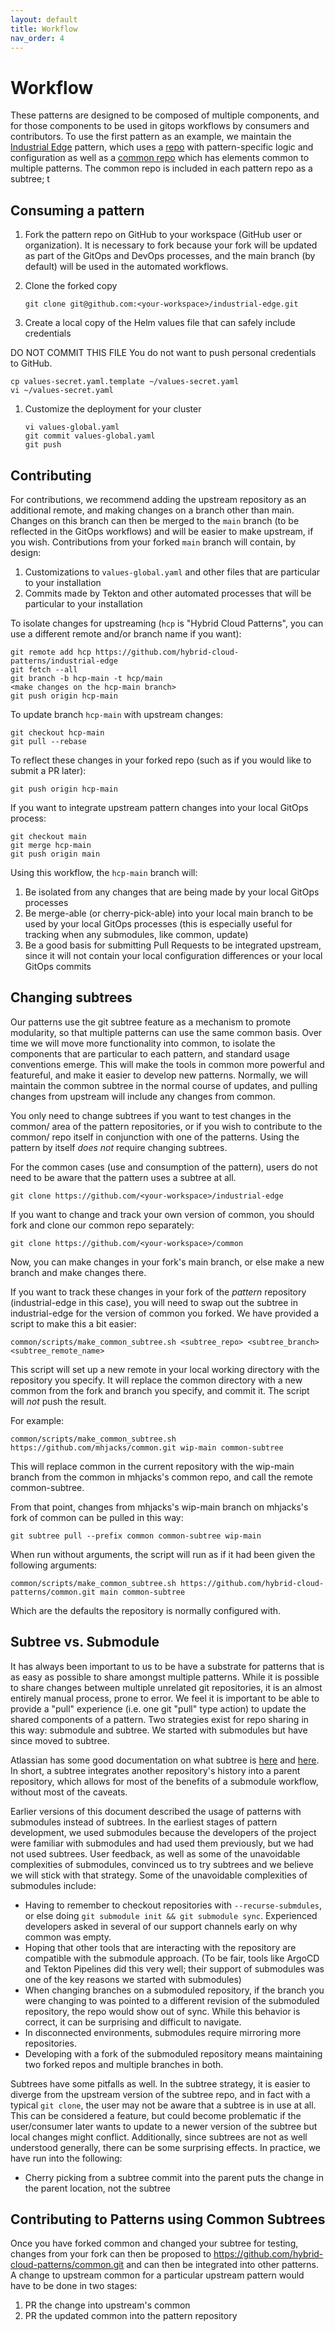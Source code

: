 ```yaml
---
layout: default
title: Workflow
nav_order: 4
---
```


# Workflow

These patterns are designed to be composed of multiple components, and for those components to be used in gitops
workflows by consumers and contributors.  To use the first pattern as an example, we maintain the [Industrial Edge](industrial-edge) pattern, which uses a [repo](https://github.com/hybrid-cloud-patterns/industrial-edge) with pattern-specific logic and configuration as well as a [common repo](https://github.com/hybrid-cloud-patterns/common) which has elements common to multiple patterns.  The common repo is included in each pattern repo as a subtree; t

## Consuming a pattern 

1. Fork the pattern repo on GitHub to your workspace (GitHub user or organization). It is necessary to fork because your fork will be updated as part of the GitOps and DevOps processes, and the main branch (by default) will be used in the automated workflows.

1. Clone the forked copy

   `git clone git@github.com:<your-workspace>/industrial-edge.git`

1. Create a local copy of the Helm values file that can safely include credentials

  DO NOT COMMIT THIS FILE
  You do not want to push personal credentials to GitHub.
   ```
   cp values-secret.yaml.template ~/values-secret.yaml
   vi ~/values-secret.yaml
   ```

1. Customize the deployment for your cluster

   ```
   vi values-global.yaml
   git commit values-global.yaml
   git push
   ```

## Contributing

For contributions, we recommend adding the upstream repository as an additional remote, and making changes on a
branch other than main.  Changes on this branch can then be merged to the `main` branch (to be reflected in the GitOps
workflows) and will be easier to make upstream, if you wish.  Contributions from your forked `main` branch will contain, by design:

1. Customizations to `values-global.yaml` and other files that are particular to your installation
1. Commits made by Tekton and other automated processes that will be particular to your installation

To isolate changes for upstreaming (`hcp` is "Hybrid Cloud Patterns", you can use a different remote and/or branch name
if you want):

   ```
   git remote add hcp https://github.com/hybrid-cloud-patterns/industrial-edge
   git fetch --all
   git branch -b hcp-main -t hcp/main
   <make changes on the hcp-main branch>
   git push origin hcp-main
   ```

To update branch `hcp-main` with upstream changes:
   ```
   git checkout hcp-main
   git pull --rebase 
   ```

To reflect these changes in your forked repo (such as if you would like to submit a PR later):
   ```
   git push origin hcp-main
   ```

If you want to integrate upstream pattern changes into your local GitOps process:
   ```
   git checkout main
   git merge hcp-main
   git push origin main
   ```

Using this workflow, the `hcp-main` branch will:

1. Be isolated from any changes that are being made by your local GitOps processes
1. Be merge-able (or cherry-pick-able) into your local main branch to be used by your local GitOps processes 
(this is especially useful for tracking when any submodules, like common, update)
1. Be a good basis for submitting Pull Requests to be integrated upstream, since it will not contain your local configuration differences or your local GitOps commits


## Changing subtrees

Our patterns use the git subtree feature as a mechanism to promote modularity, so that multiple patterns can use the
same common basis.  Over time we will move more functionality into common, to isolate the components that are 
particular to each pattern, and standard usage conventions emerge.  This will make the tools in common more powerful and featureful, and make it easier to develop new patterns.  Normally, we will maintain the common subtree in the normal course of updates, and pulling changes from upstream will include any changes from common.

You only need to change subtrees if you want to test changes in the common/ area of the pattern repositories, or if you wish to contribute to the common/ repo itself in conjunction with one of the patterns. Using the pattern by itself _does not_ require changing subtrees.

For the common cases (use and consumption of the pattern), users do not need to be aware that the pattern uses a subtree at all.

   ```
   git clone https://github.com/<your-workspace>/industrial-edge
   ```

If you want to change and track your own version of common, you should fork and clone our common repo separately:

   ```
   git clone https://github.com/<your-workspace>/common
   ```

Now, you can make changes in your fork's main branch, or else make a new branch and make changes there.

If you want to track these changes in your fork of the *pattern* repository (industrial-edge in this case), you will need to swap out the subtree in industrial-edge for the version of common you forked.  We have provided a script to make this a bit easier:

   ```
   common/scripts/make_common_subtree.sh <subtree_repo> <subtree_branch> <subtree_remote_name>
   ```

This script will set up a new remote in your local working directory with the repository you specify. It will replace the common directory with a new common from the fork and branch you specify, and commit it.  The script will *not* push the result.

For example:

   ```
   common/scripts/make_common_subtree.sh https://github.com/mhjacks/common.git wip-main common-subtree
   ```

This will replace common in the current repository with the wip-main branch from the common in mhjacks's common repo, and call the remote common-subtree.

From that point, changes from mhjacks's wip-main branch on mhjacks's fork of common can be pulled in this way:

   ```
   git subtree pull --prefix common common-subtree wip-main
   ```

When run without arguments, the script will run as if it had been given the following arguments:

   ```
   common/scripts/make_common_subtree.sh https://github.com/hybrid-cloud-patterns/common.git main common-subtree
   ```

Which are the defaults the repository is normally configured with.

## Subtree vs. Submodule

It has always been important to us to be have a substrate for patterns that is as easy as possible to share amongst
multiple patterns. While it is possible to share changes between multiple unrelated git repositories, it is an almost
entirely manual process, prone to error. We feel it is important to be able to provide a "pull" experience (i.e. one git "pull" type action) to update the shared components of a pattern. Two strategies exist for repo sharing in this way: submodule and subtree. We started with submodules but have since moved to subtree.

Atlassian has some good documentation on what subtree is [here](https://blog.developer.atlassian.com/the-power-of-git-subtree/) and [here](https://www.atlassian.com/git/tutorials/git-subtree). In short, a subtree integrates another repository's history into a parent repository, which allows for most of the benefits of a submodule workflow, without most of the caveats.

Earlier versions of this document described the usage of patterns with submodules instead of subtrees. In the earliest stages of pattern development, we used submodules because the developers of the project were familiar with submodules and had used them previously, but we had not used subtrees. User feedback, as well as some of the unavoidable complexities of submodules, convinced us to try subtrees and we believe we will stick with that strategy. Some of the unavoidable complexities of submodules include:

- Having to remember to checkout repositories with `--recurse-submdules`, or else doing `git submodule init && git submodule sync`. Experienced developers asked in several of our support channels early on why common was empty.
- Hoping that other tools that are interacting with the repository are compatible with the submodule approach. (To be fair, tools like ArgoCD and Tekton Pipelines did this very well; their support of submodules was one of the key reasons we started with submodules)
- When changing branches on a submoduled repository, if the branch you were changing to was pointed to a different revision of the submoduled repository, the repo would show out of sync. While this behavior is correct, it can be surprising and difficult to navigate.
- In disconnected environments, submodules require mirroring more repositories.
- Developing with a fork of the submoduled repository means maintaining two forked repos and multiple branches in both.

Subtrees have some pitfalls as well. In the subtree strategy, it is easier to diverge from the upstream version of the subtree repo, and in fact with a typical `git clone`, the user may not be aware that a subtree is in use at all. This can be considered a feature, but could become problematic if the user/consumer later wants to update to a newer version of the subtree but local changes might conflict. Additionally, since subtrees are not as well understood generally, there can be some surprising effects. In practice, we have run into the following:

- Cherry picking from a subtree commit into the parent puts the change in the parent location, not the subtree

## Contributing to Patterns using Common Subtrees

Once you have forked common and changed your subtree for testing, changes from your fork can then be proposed to https://github.com/hybrid-cloud-patterns/common.git and can then be integrated into other patterns. A change to upstream common for a particular upstream pattern would have to be done in two stages:

1. PR the change into upstream's common
1. PR the updated common into the pattern repository
